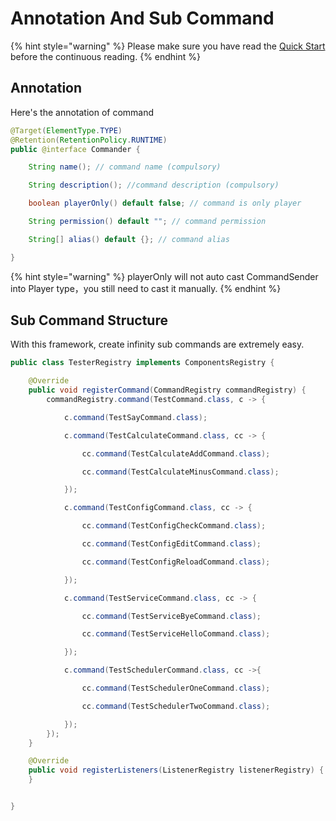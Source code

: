 # Annotation And Sub Command

{% hint style="warning" %}
Please make sure you have read the [Quick Start](../quick-start.md) before the continuous reading.
{% endhint %}

## Annotation <a id="annotation"></a>

Here's the annotation of command

```java
@Target(ElementType.TYPE)
@Retention(RetentionPolicy.RUNTIME)
public @interface Commander {

    String name(); // command name (compulsory)

    String description(); //command description (compulsory)

    boolean playerOnly() default false; // command is only player

    String permission() default ""; // command permission

    String[] alias() default {}; // command alias

}
```

{% hint style="warning" %}
playerOnly will not auto cast CommandSender into Player type，you still need to cast it manually.
{% endhint %}

## Sub Command Structure <a id="subcommands"></a>

With this framework, create infinity sub commands are extremely easy.

```java
public class TesterRegistry implements ComponentsRegistry {

    @Override
    public void registerCommand(CommandRegistry commandRegistry) {
        commandRegistry.command(TestCommand.class, c -> {

            c.command(TestSayCommand.class);

            c.command(TestCalculateCommand.class, cc -> {

                cc.command(TestCalculateAddCommand.class);

                cc.command(TestCalculateMinusCommand.class);

            });

            c.command(TestConfigCommand.class, cc -> {

                cc.command(TestConfigCheckCommand.class);

                cc.command(TestConfigEditCommand.class);

                cc.command(TestConfigReloadCommand.class);

            });

            c.command(TestServiceCommand.class, cc -> {

                cc.command(TestServiceByeCommand.class);

                cc.command(TestServiceHelloCommand.class);

            });

            c.command(TestSchedulerCommand.class, cc ->{

                cc.command(TestSchedulerOneCommand.class);

                cc.command(TestSchedulerTwoCommand.class);

            });
        });
    }

    @Override
    public void registerListeners(ListenerRegistry listenerRegistry) {
    }


}
```

